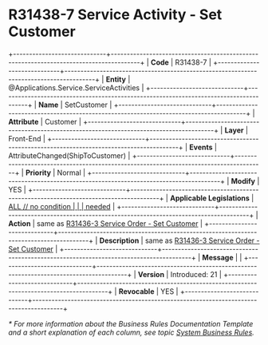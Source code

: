 ﻿---
erp.type: front-end-business-rule
erp.entity: Applications.Service.ServiceActivities
---

# R31438-7 Service Activity - Set Customer
+-----------------------------+---------------------------------------------------------------------------------------+
| **Code**                    | R31438-7                                                                              |
+-----------------------------+---------------------------------------------------------------------------------------+
| **Entity**                  | @Applications.Service.ServiceActivities                                                                       |
+-----------------------------+---------------------------------------------------------------------------------------+
| **Name**                    | SetCustomer                                                                           |
+-----------------------------+---------------------------------------------------------------------------------------+
| **Attribute**               | Customer                                                                              |
+-----------------------------+---------------------------------------------------------------------------------------+
| **Layer**                   | Front-End                                                                             |
+-----------------------------+---------------------------------------------------------------------------------------+
| **Events**                  | AttributeChanged(ShipToCustomer)                                                      |
+-----------------------------+---------------------------------------------------------------------------------------+
| **Priority**                | Normal                                                                                |
+-----------------------------+---------------------------------------------------------------------------------------+
| **Modify**                  | YES                                                                                   |
+-----------------------------+---------------------------------------------------------------------------------------+
| **Applicable Legislations** | [ALL // no condition                                                                  |
|                             | needed](https://confluence.erp.net/display/techdoc/Country+Specific+Functionality)    |
+-----------------------------+---------------------------------------------------------------------------------------+
| **Action**                  | same as [R31436-3 Service Order - Set Customer](R31436-3.md)                          |
+-----------------------------+---------------------------------------------------------------------------------------+
| **Description**             | same as [R31436-3 Service Order - Set Customer](R31436-3.md)                          |
+-----------------------------+---------------------------------------------------------------------------------------+
| **Message**                 |                                                                                       |
+-----------------------------+---------------------------------------------------------------------------------------+
| **Version**                 | Introduced: 21                                                                        |
+-----------------------------+---------------------------------------------------------------------------------------+
| **Revocable**               | YES                                                                                   |
+-----------------------------+---------------------------------------------------------------------------------------+

*\* For more information about the Business Rules Documentation Template and a short explanation of each column, see
topic [System Business Rules](../templates/template-description-system-business-rules.md).*

  

  
